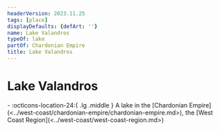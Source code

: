 ```yaml
---
headerVersion: 2023.11.25
tags: [place]
displayDefaults: {defArt: ''}
name: Lake Valandros
typeOf: lake
partOf: Chardonian Empire
title: Lake Valandros
---
```

# Lake Valandros
<div class="grid cards ext-narrow-margin ext-one-column" markdown>
-    :octicons-location-24:{ .lg .middle } A lake in the [Chardonian Empire](<../west-coast/chardonian-empire/chardonian-empire.md>), the [West Coast Region](<../west-coast/west-coast-region.md>)  
</div>


